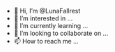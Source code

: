 - 👋 Hi, I’m @LunaFallrest
- 👀 I’m interested in ...
- 🌱 I’m currently learning ...
- 💞️ I’m looking to collaborate on ...
- 📫 How to reach me ...

<!---
LunaFallrest/LunaFallrest is a ✨ special ✨ repository because its `README.md` (this file) appears on your GitHub profile.
You can click the Preview link to take a look at your changes.
--->
